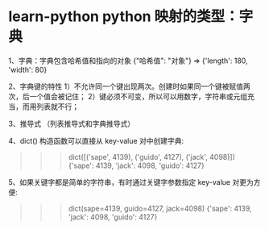 # learn-python python 映射的类型：字典
1、字典：字典包含哈希值和指向的对象
    {"哈希值": "对象"}  =>  {'length': 180, 'width': 80}

2、字典键的特性
    1）不允许同一个键出现两次。创建时如果同一个键被赋值两次，后一个值会被记住；
    2）键必须不可变，所以可以用数字，字符串或元组充当，而用列表就不行；

3、推导式 （列表推导式和字典推导式）

4、dict() 构造函数可以直接从 key-value 对中创建字典:

>>> dict([('sape', 4139), ('guido', 4127), ('jack', 4098)])
{'sape': 4139, 'jack': 4098, 'guido': 4127}

5、如果关键字都是简单的字符串，有时通过关键字参数指定 key-value 对更为方便:

>>> dict(sape=4139, guido=4127, jack=4098)
{'sape': 4139, 'jack': 4098, 'guido': 4127}